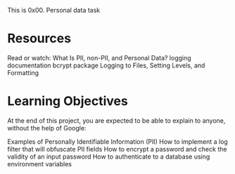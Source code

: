 This is 0x00. Personal data task

# Resources
Read or watch:
What Is PII, non-PII, and Personal Data?
logging documentation
bcrypt package
Logging to Files, Setting Levels, and Formatting


# Learning Objectives
At the end of this project, you are expected to be able to explain to anyone, without the help of Google:

Examples of Personally Identifiable Information (PII)
How to implement a log filter that will obfuscate PII fields
How to encrypt a password and check the validity of an input password
How to authenticate to a database using environment variables